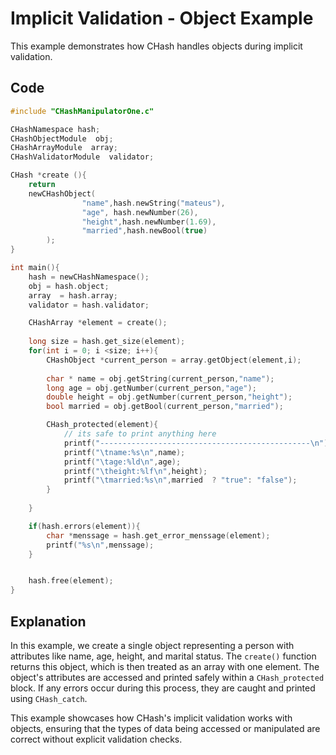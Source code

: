 # Implicit Validation - Object Example

This example demonstrates how CHash handles objects during implicit validation.

## Code
```c
#include "CHashManipulatorOne.c"

CHashNamespace hash;
CHashObjectModule  obj;
CHashArrayModule  array;
CHashValidatorModule  validator;

CHash *create (){
    return  
    newCHashObject(
                "name",hash.newString("mateus"),
                "age", hash.newNumber(26),
                "height",hash.newNumber(1.69),
                "married",hash.newBool(true)
        );
}

int main(){
    hash = newCHashNamespace();
    obj = hash.object;
    array  = hash.array;
    validator = hash.validator;

    CHashArray *element = create();
    
    long size = hash.get_size(element);
    for(int i = 0; i <size; i++){
        CHashObject *current_person = array.getObject(element,i);
        
        char * name = obj.getString(current_person,"name");
        long age = obj.getNumber(current_person,"age");
        double height = obj.getNumber(current_person,"height");
        bool married = obj.getBool(current_person,"married");

        CHash_protected(element){
            // its safe to print anything here 
            printf("-----------------------------------------------\n");
            printf("\tname:%s\n",name);
            printf("\tage:%ld\n",age);
            printf("\theight:%lf\n",height);
            printf("\tmarried:%s\n",married  ? "true": "false");
        }
        
    }

    if(hash.errors(element)){
        char *menssage = hash.get_error_menssage(element);
        printf("%s\n",menssage);
    }


    hash.free(element);
}
```

## Explanation

In this example, we create a single object representing a person with attributes like name, age, height, and marital status. The `create()` function returns this object, which is then treated as an array with one element. The object's attributes are accessed and printed safely within a `CHash_protected` block. If any errors occur during this process, they are caught and printed using `CHash_catch`.

This example showcases how CHash's implicit validation works with objects, ensuring that the types of data being accessed or manipulated are correct without explicit validation checks.